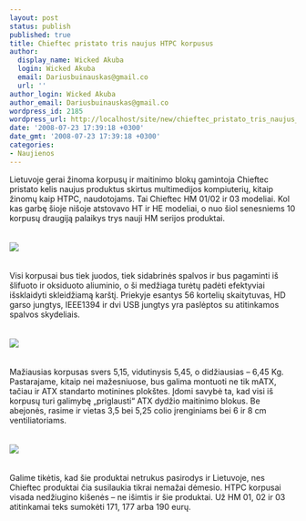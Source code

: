```yaml
---
layout: post
status: publish
published: true
title: Chieftec pristato tris naujus HTPC korpusus
author:
  display_name: Wicked Akuba
  login: Wicked Akuba
  email: Dariusbuinauskas@gmail.co
  url: ''
author_login: Wicked Akuba
author_email: Dariusbuinauskas@gmail.co
wordpress_id: 2185
wordpress_url: http://localhost/site/new/chieftec_pristato_tris_naujus_htpc_korpusus/
date: '2008-07-23 17:39:18 +0300'
date_gmt: '2008-07-23 17:39:18 +0300'
categories:
- Naujienos
---
```

<p>Lietuvoje gerai žinoma korpusų ir maitinimo blokų gamintoja Chieftec pristato kelis naujus produktus skirtus multimedijos kompiuterių, kitaip žinomų kaip HTPC, naudotojams. Tai Chieftec HM 01/02 ir 03 modeliai. Kol kas garbę šioje nišoje atstovavo HT ir HE modeliai, o nuo šiol senesniems 10 korpusų draugiją palaikys trys nauji HM serijos produktai.<br />
<br><br><img src="http://www.technews.lt/upl/Failai/HM-01B_01.jpg"><br><br />
<br>Visi korpusai bus tiek juodos, tiek sidabrinės spalvos ir bus pagaminti iš šlifuoto ir oksiduoto aliuminio,  o ši medžiaga turėtų padėti efektyviai išsklaidyti skleidžiamą karštį. Priekyje esantys 56 kortelių skaitytuvas, HD garso jungtys, IEEE1394 ir dvi USB jungtys yra paslėptos su atitinkamos spalvos skydeliais.<br />
<br><br><img src="http://www.technews.lt/upl/Failai/HM-02B.jpg"><br><br />
<br>Mažiausias korpusas svers 5,15, vidutinysis 5,45, o didžiausias – 6,45 Kg. Pastarajame, kitaip nei mažesniuose, bus galima montuoti ne tik mATX, tačiau ir ATX standarto motinines plokštes. Įdomi savybė ta, kad visi iš korpusų turi galimybę „priglausti“ ATX dydžio maitinimo blokus. Be abejonės, rasime ir vietas 3,5 bei 5,25 colio įrenginiams bei 6 ir 8 cm ventiliatoriams.<br />
<br><br><img src="http://www.technews.lt/upl/Failai/HM-03B.jpg"><br><br />
<br>Galime tikėtis, kad šie produktai netrukus pasirodys ir Lietuvoje, nes Chieftec produktai čia susilaukia tikrai nemažai dėmesio. HTPC korpusai visada nedžiugino kišenės – ne išimtis ir šie produktai. Už HM 01, 02 ir 03 atitinkamai teks sumokėti 171, 177 arba 190 eurų.<br />
<br> <br />
<br></p>
